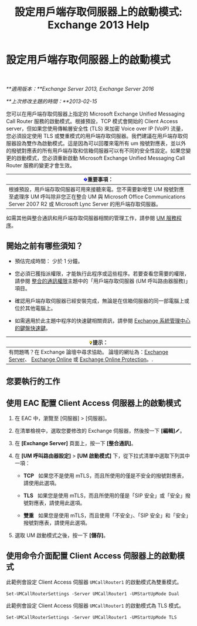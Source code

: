 ﻿---
title: '設定用戶端存取伺服器上的啟動模式: Exchange 2013 Help'
TOCTitle: 設定用戶端存取伺服器上的啟動模式
ms:assetid: 71cc9061-9e3c-4b4a-8dbe-f590ca5bcee8
ms:mtpsurl: https://technet.microsoft.com/zh-tw/library/JJ673533(v=EXCHG.150)
ms:contentKeyID: 50554008
ms.date: 05/21/2018
mtps_version: v=EXCHG.150
ms.translationtype: MT
---

# 設定用戶端存取伺服器上的啟動模式

 

_**適用版本：**Exchange Server 2013, Exchange Server 2016_

_**上次修改主題的時間：**2013-02-15_

您可以在用戶端存取伺服器上指定的 Microsoft Exchange Unified Messaging Call Router 服務的啟動模式。根據預設，TCP 模式會開始的 Client Access server，但如果您使用傳輸層安全性 (TLS) 來加密 Voice over IP (VoIP) 流量，您必須設定使用 TLS 或雙重模式的用戶端存取伺服器。我們建議在用戶端存取伺服器設為雙作為啟動模式。這是因為可以回覆來電所有 um 撥號對應表，並以外的撥號對應表的所有用戶端存取和信箱伺服器可以有不同的安全性設定。如果您變更的啟動模式，您必須重新啟動 Microsoft Exchange Unified Messaging Call Router 服務的變更才會生效。

<table>
<thead>
<tr class="header">
<th><img src="images/Bb124558.important(EXCHG.150).gif" title="重要事項" alt="重要事項" />重要事項：</th>
</tr>
</thead>
<tbody>
<tr class="odd">
<td>根據預設，用戶端存取伺服器可用來接聽來電。您不需要新增至 UM 撥號對應至處理序 UM 呼叫除非您正在整合 UM 與 Microsoft Office Communications Server 2007 R2 或 Microsoft Lync Server 的用戶端存取伺服器。</td>
</tr>
</tbody>
</table>


如需其他與整合通訊和用戶端存取伺服器相關的管理工作，請參閱 [UM 服務程序](um-services-procedures-exchange-2013-help.md)。

## 開始之前有哪些須知？

  - 預估完成時間： 少於 1 分鐘。

  - 您必須已獲指派權限，才能執行此程序或這些程序。若要查看您需要的權限，請參閱 [整合的通訊權限](unified-messaging-permissions-exchange-2013-help.md)主題中的「用戶端存取伺服器 (UM 呼叫路由器服務)」項目。

  - 確認用戶端存取伺服器已經安裝完成，無論是在信箱伺服器的同一部電腦上或位於其他電腦上。

  - 如需適用於此主題中程序的快速鍵相關資訊，請參閱 [Exchange 系統管理中心的鍵盤快速鍵](keyboard-shortcuts-in-the-exchange-admin-center-exchange-online-protection-help.md)。

<table>
<thead>
<tr class="header">
<th><img src="images/Bb124558.tip(EXCHG.150).gif" title="提示" alt="提示" />提示：</th>
</tr>
</thead>
<tbody>
<tr class="odd">
<td>有問題嗎？在 Exchange 論壇中尋求協助。 論壇的網址為：<a href="https://go.microsoft.com/fwlink/p/?linkid=60612">Exchange Server</a>、 <a href="https://go.microsoft.com/fwlink/p/?linkid=267542">Exchange Online</a> 或 <a href="https://go.microsoft.com/fwlink/p/?linkid=285351">Exchange Online Protection</a>。.</td>
</tr>
</tbody>
</table>


## 您要執行的工作

## 使用 EAC 配置 Client Access 伺服器上的啟動模式

1.  在 EAC 中，瀏覽至 \[伺服器\] \> \[伺服器\]。

2.  在清單檢視中，選取您要修改的 Exchange 伺服器，然後按一下 **\[編輯\]**![編輯圖示](images/JJ218640.6f53ccb2-1f13-4c02-bea0-30690e6ea71d(EXCHG.150).gif "編輯圖示")。

3.  在 **\[Exchange Server\]** 頁面上，按一下 **\[整合通訊\]**。

4.  在 **\[UM 呼叫路由器設定\]** \> **\[UM 啟動模式\]** 下，從下拉式清單中選取下列其中一項：
    
      - **TCP**   如果您不是使用 mTLS，而且所使用的僅是不安全的撥號對應表，請使用此選項。
    
      - **TLS**   如果您是使用 mTLS，而且所使用的僅是「SIP 安全」或「安全」撥號對應表，請使用此選項。
    
      - **雙重**   如果您是使用 mTLS，而且使用「不安全」、「SIP 安全」和「安全」撥號對應表，請使用此選項。

5.  選取 UM 啟動模式之後，按一下 **\[儲存\]**。

## 使用命令介面配置 Client Access 伺服器上的啟動模式

此範例會設定 Client Access 伺服器 `UMCallRouter1` 的啟動模式為雙重模式。

    Set-UMCallRouterSettings -Server UMCallRouter1 -UMStartUpMode Dual

此範例會設定 Client Access 伺服器 `UMCallRouter1` 的啟動模式為 TLS 模式。

    Set-UMCallRouterSettings -Server UMCallRouter1 -UMStartUpMode TLS

